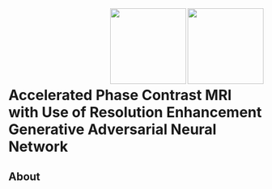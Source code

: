 <img src='imgs/Subject_000.gif' align="right" width=150>
<img src='imgs/Subject_000.gif' align="right" width=150>

<br><br><br><br><br><br>

# Accelerated Phase Contrast MRI with Use of Resolution Enhancement Generative Adversarial Neural Network 

## About 



